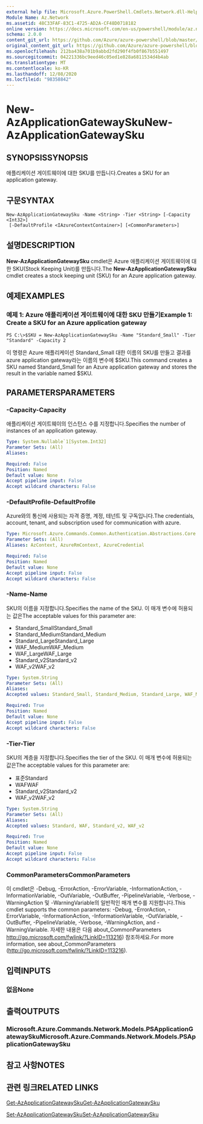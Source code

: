 ```yaml
---
external help file: Microsoft.Azure.PowerShell.Cmdlets.Network.dll-Help.xml
Module Name: Az.Network
ms.assetid: 48C33FAF-83C1-4725-AD2A-CF48D0718182
online version: https://docs.microsoft.com/en-us/powershell/module/az.network/new-azapplicationgatewaysku
schema: 2.0.0
content_git_url: https://github.com/Azure/azure-powershell/blob/master/src/Network/Network/help/New-AzApplicationGatewaySku.md
original_content_git_url: https://github.com/Azure/azure-powershell/blob/master/src/Network/Network/help/New-AzApplicationGatewaySku.md
ms.openlocfilehash: 212ba438a701b9abbd2fd290f4fb0f867b551497
ms.sourcegitcommit: 04221336bc9eed46c05ed1e828a6811534d4b4ab
ms.translationtype: MT
ms.contentlocale: ko-KR
ms.lasthandoff: 12/08/2020
ms.locfileid: "98358842"
---
```

# <span data-ttu-id="2f77b-101">New-AzApplicationGatewaySku</span><span class="sxs-lookup"><span data-stu-id="2f77b-101">New-AzApplicationGatewaySku</span></span>

## <span data-ttu-id="2f77b-102">SYNOPSIS</span><span class="sxs-lookup"><span data-stu-id="2f77b-102">SYNOPSIS</span></span>
<span data-ttu-id="2f77b-103">애플리케이션 게이트웨이에 대한 SKU를 만듭니다.</span><span class="sxs-lookup"><span data-stu-id="2f77b-103">Creates a SKU for an application gateway.</span></span>

## <span data-ttu-id="2f77b-104">구문</span><span class="sxs-lookup"><span data-stu-id="2f77b-104">SYNTAX</span></span>

```
New-AzApplicationGatewaySku -Name <String> -Tier <String> [-Capacity <Int32>]
 [-DefaultProfile <IAzureContextContainer>] [<CommonParameters>]
```

## <span data-ttu-id="2f77b-105">설명</span><span class="sxs-lookup"><span data-stu-id="2f77b-105">DESCRIPTION</span></span>
<span data-ttu-id="2f77b-106">**New-AzApplicationGatewaySku** cmdlet은 Azure 애플리케이션 게이트웨이에 대한 SKU(Stock Keeping Unit)를 만듭니다.</span><span class="sxs-lookup"><span data-stu-id="2f77b-106">The **New-AzApplicationGatewaySku** cmdlet creates a stock keeping unit (SKU) for an Azure application gateway.</span></span>

## <span data-ttu-id="2f77b-107">예제</span><span class="sxs-lookup"><span data-stu-id="2f77b-107">EXAMPLES</span></span>

### <span data-ttu-id="2f77b-108">예제 1: Azure 애플리케이션 게이트웨이에 대한 SKU 만들기</span><span class="sxs-lookup"><span data-stu-id="2f77b-108">Example 1: Create a SKU for an Azure application gateway</span></span>
```
PS C:\>$SKU = New-AzApplicationGatewaySku -Name "Standard_Small" -Tier "Standard" -Capacity 2
```

<span data-ttu-id="2f77b-109">이 명령은 Azure 애플리케이션 Standard_Small 대한 이름의 SKU를 만들고 결과를 azure application gateway라는 이름의 변수에 $SKU.</span><span class="sxs-lookup"><span data-stu-id="2f77b-109">This command creates a SKU named Standard_Small for an Azure application gateway and stores the result in the variable named $SKU.</span></span>

## <span data-ttu-id="2f77b-110">PARAMETERS</span><span class="sxs-lookup"><span data-stu-id="2f77b-110">PARAMETERS</span></span>

### <span data-ttu-id="2f77b-111">-Capacity</span><span class="sxs-lookup"><span data-stu-id="2f77b-111">-Capacity</span></span>
<span data-ttu-id="2f77b-112">애플리케이션 게이트웨이의 인스턴스 수를 지정합니다.</span><span class="sxs-lookup"><span data-stu-id="2f77b-112">Specifies the number of instances of an application gateway.</span></span>

```yaml
Type: System.Nullable`1[System.Int32]
Parameter Sets: (All)
Aliases:

Required: False
Position: Named
Default value: None
Accept pipeline input: False
Accept wildcard characters: False
```

### <span data-ttu-id="2f77b-113">-DefaultProfile</span><span class="sxs-lookup"><span data-stu-id="2f77b-113">-DefaultProfile</span></span>
<span data-ttu-id="2f77b-114">Azure와의 통신에 사용되는 자격 증명, 계정, 테넌트 및 구독입니다.</span><span class="sxs-lookup"><span data-stu-id="2f77b-114">The credentials, account, tenant, and subscription used for communication with azure.</span></span>

```yaml
Type: Microsoft.Azure.Commands.Common.Authentication.Abstractions.Core.IAzureContextContainer
Parameter Sets: (All)
Aliases: AzContext, AzureRmContext, AzureCredential

Required: False
Position: Named
Default value: None
Accept pipeline input: False
Accept wildcard characters: False
```

### <span data-ttu-id="2f77b-115">-Name</span><span class="sxs-lookup"><span data-stu-id="2f77b-115">-Name</span></span>
<span data-ttu-id="2f77b-116">SKU의 이름을 지정합니다.</span><span class="sxs-lookup"><span data-stu-id="2f77b-116">Specifies the name of the SKU.</span></span>
<span data-ttu-id="2f77b-117">이 매개 변수에 허용되는 값은</span><span class="sxs-lookup"><span data-stu-id="2f77b-117">The acceptable values for this parameter are:</span></span>
- <span data-ttu-id="2f77b-118">Standard_Small</span><span class="sxs-lookup"><span data-stu-id="2f77b-118">Standard_Small</span></span>
- <span data-ttu-id="2f77b-119">Standard_Medium</span><span class="sxs-lookup"><span data-stu-id="2f77b-119">Standard_Medium</span></span>
- <span data-ttu-id="2f77b-120">Standard_Large</span><span class="sxs-lookup"><span data-stu-id="2f77b-120">Standard_Large</span></span>
- <span data-ttu-id="2f77b-121">WAF_Medium</span><span class="sxs-lookup"><span data-stu-id="2f77b-121">WAF_Medium</span></span>
- <span data-ttu-id="2f77b-122">WAF_Large</span><span class="sxs-lookup"><span data-stu-id="2f77b-122">WAF_Large</span></span>
- <span data-ttu-id="2f77b-123">Standard_v2</span><span class="sxs-lookup"><span data-stu-id="2f77b-123">Standard_v2</span></span>
- <span data-ttu-id="2f77b-124">WAF_v2</span><span class="sxs-lookup"><span data-stu-id="2f77b-124">WAF_v2</span></span>

```yaml
Type: System.String
Parameter Sets: (All)
Aliases:
Accepted values: Standard_Small, Standard_Medium, Standard_Large, WAF_Medium, WAF_Large, Standard_v2, WAF_v2

Required: True
Position: Named
Default value: None
Accept pipeline input: False
Accept wildcard characters: False
```

### <span data-ttu-id="2f77b-125">-Tier</span><span class="sxs-lookup"><span data-stu-id="2f77b-125">-Tier</span></span>
<span data-ttu-id="2f77b-126">SKU의 계층을 지정합니다.</span><span class="sxs-lookup"><span data-stu-id="2f77b-126">Specifies the tier of the SKU.</span></span>
<span data-ttu-id="2f77b-127">이 매개 변수에 허용되는 값은</span><span class="sxs-lookup"><span data-stu-id="2f77b-127">The acceptable values for this parameter are:</span></span>
- <span data-ttu-id="2f77b-128">표준</span><span class="sxs-lookup"><span data-stu-id="2f77b-128">Standard</span></span>
- <span data-ttu-id="2f77b-129">WAF</span><span class="sxs-lookup"><span data-stu-id="2f77b-129">WAF</span></span>
- <span data-ttu-id="2f77b-130">Standard_v2</span><span class="sxs-lookup"><span data-stu-id="2f77b-130">Standard_v2</span></span>
- <span data-ttu-id="2f77b-131">WAF_v2</span><span class="sxs-lookup"><span data-stu-id="2f77b-131">WAF_v2</span></span>

```yaml
Type: System.String
Parameter Sets: (All)
Aliases:
Accepted values: Standard, WAF, Standard_v2, WAF_v2

Required: True
Position: Named
Default value: None
Accept pipeline input: False
Accept wildcard characters: False
```

### <span data-ttu-id="2f77b-132">CommonParameters</span><span class="sxs-lookup"><span data-stu-id="2f77b-132">CommonParameters</span></span>
<span data-ttu-id="2f77b-133">이 cmdlet은 -Debug, -ErrorAction, -ErrorVariable, -InformationAction, -InformationVariable, -OutVariable, -OutBuffer, -PipelineVariable, -Verbose, -WarningAction 및 -WarningVariable의 일반적인 매개 변수를 지원합니다.</span><span class="sxs-lookup"><span data-stu-id="2f77b-133">This cmdlet supports the common parameters: -Debug, -ErrorAction, -ErrorVariable, -InformationAction, -InformationVariable, -OutVariable, -OutBuffer, -PipelineVariable, -Verbose, -WarningAction, and -WarningVariable.</span></span> <span data-ttu-id="2f77b-134">자세한 내용은 다음 about_CommonParameters http://go.microsoft.com/fwlink/?LinkID=113216) 참조하세요.</span><span class="sxs-lookup"><span data-stu-id="2f77b-134">For more information, see about_CommonParameters (http://go.microsoft.com/fwlink/?LinkID=113216).</span></span>

## <span data-ttu-id="2f77b-135">입력</span><span class="sxs-lookup"><span data-stu-id="2f77b-135">INPUTS</span></span>

### <span data-ttu-id="2f77b-136">없음</span><span class="sxs-lookup"><span data-stu-id="2f77b-136">None</span></span>

## <span data-ttu-id="2f77b-137">출력</span><span class="sxs-lookup"><span data-stu-id="2f77b-137">OUTPUTS</span></span>

### <span data-ttu-id="2f77b-138">Microsoft.Azure.Commands.Network.Models.PSApplicationGatewaySku</span><span class="sxs-lookup"><span data-stu-id="2f77b-138">Microsoft.Azure.Commands.Network.Models.PSApplicationGatewaySku</span></span>

## <span data-ttu-id="2f77b-139">참고 사항</span><span class="sxs-lookup"><span data-stu-id="2f77b-139">NOTES</span></span>

## <span data-ttu-id="2f77b-140">관련 링크</span><span class="sxs-lookup"><span data-stu-id="2f77b-140">RELATED LINKS</span></span>

[<span data-ttu-id="2f77b-141">Get-AzApplicationGatewaySku</span><span class="sxs-lookup"><span data-stu-id="2f77b-141">Get-AzApplicationGatewaySku</span></span>](./Get-AzApplicationGatewaySku.md)

[<span data-ttu-id="2f77b-142">Set-AzApplicationGatewaySku</span><span class="sxs-lookup"><span data-stu-id="2f77b-142">Set-AzApplicationGatewaySku</span></span>](./Set-AzApplicationGatewaySku.md)


